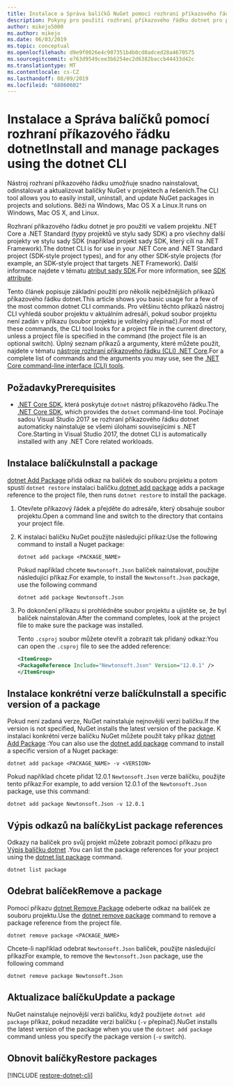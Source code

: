 ```yaml
---
title: Instalace a Správa balíčků NuGet pomocí rozhraní příkazového řádku dotnet
description: Pokyny pro použití rozhraní příkazového řádku dotnet pro práci s balíčky NuGet.
author: mikejo5000
ms.author: mikejo
ms.date: 06/03/2019
ms.topic: conceptual
ms.openlocfilehash: d9e9f0026e4c907351b4b0cd0adced28a4670575
ms.sourcegitcommit: e763d9549cee3b6254ec2d6382baccb44433d42c
ms.translationtype: MT
ms.contentlocale: cs-CZ
ms.lasthandoff: 08/09/2019
ms.locfileid: "68860602"
---
```

# <a name="install-and-manage-packages-using-the-dotnet-cli"></a><span data-ttu-id="f05cb-103">Instalace a Správa balíčků pomocí rozhraní příkazového řádku dotnet</span><span class="sxs-lookup"><span data-stu-id="f05cb-103">Install and manage packages using the dotnet CLI</span></span>

<span data-ttu-id="f05cb-104">Nástroj rozhraní příkazového řádku umožňuje snadno nainstalovat, odinstalovat a aktualizovat balíčky NuGet v projektech a řešeních.</span><span class="sxs-lookup"><span data-stu-id="f05cb-104">The CLI tool allows you to easily install, uninstall, and update NuGet packages in projects and solutions.</span></span> <span data-ttu-id="f05cb-105">Běží na Windows, Mac OS X a Linux.</span><span class="sxs-lookup"><span data-stu-id="f05cb-105">It runs on Windows, Mac OS X, and Linux.</span></span>

<span data-ttu-id="f05cb-106">Rozhraní příkazového řádku dotnet je pro použití ve vašem projektu .NET Core a .NET Standard (typy projektů ve stylu sady SDK) a pro všechny další projekty ve stylu sady SDK (například projekt sady SDK, který cílí na .NET Framework).</span><span class="sxs-lookup"><span data-stu-id="f05cb-106">The dotnet CLI is for use in your .NET Core and .NET Standard project (SDK-style project types), and for any other SDK-style projects (for example, an SDK-style project that targets .NET Framework).</span></span> <span data-ttu-id="f05cb-107">Další informace najdete v tématu [atribut sady SDK](/dotnet/core/tools/csproj#additions).</span><span class="sxs-lookup"><span data-stu-id="f05cb-107">For more information, see [SDK attribute](/dotnet/core/tools/csproj#additions).</span></span>

<span data-ttu-id="f05cb-108">Tento článek popisuje základní použití pro několik nejběžnějších příkazů příkazového řádku dotnet.</span><span class="sxs-lookup"><span data-stu-id="f05cb-108">This article shows you basic usage for a few of the most common dotnet CLI commands.</span></span> <span data-ttu-id="f05cb-109">Pro většinu těchto příkazů nástroj CLI vyhledá soubor projektu v aktuálním adresáři, pokud soubor projektu není zadán v příkazu (soubor projektu je volitelný přepínač).</span><span class="sxs-lookup"><span data-stu-id="f05cb-109">For most of these commands, the CLI tool looks for a project file in the current directory, unless a project file is specified in the command (the project file is an optional switch).</span></span> <span data-ttu-id="f05cb-110">Úplný seznam příkazů a argumenty, které můžete použít, najdete v tématu [nástroje rozhraní příkazového řádku (CLI) .NET Core](../reference/dotnet-commands.md).</span><span class="sxs-lookup"><span data-stu-id="f05cb-110">For a complete list of commands and the arguments you may use, see the [.NET Core command-line interface (CLI) tools](../reference/dotnet-commands.md).</span></span>

## <a name="prerequisites"></a><span data-ttu-id="f05cb-111">Požadavky</span><span class="sxs-lookup"><span data-stu-id="f05cb-111">Prerequisites</span></span>

- <span data-ttu-id="f05cb-112">[.NET Core SDK](https://www.microsoft.com/net/download/), která poskytuje `dotnet` nástroj příkazového řádku.</span><span class="sxs-lookup"><span data-stu-id="f05cb-112">The [.NET Core SDK](https://www.microsoft.com/net/download/), which provides the `dotnet` command-line tool.</span></span> <span data-ttu-id="f05cb-113">Počínaje sadou Visual Studio 2017 se rozhraní příkazového řádku dotnet automaticky nainstaluje se všemi úlohami souvisejícími s .NET Core.</span><span class="sxs-lookup"><span data-stu-id="f05cb-113">Starting in Visual Studio 2017, the dotnet CLI is automatically installed with any .NET Core related workloads.</span></span>

## <a name="install-a-package"></a><span data-ttu-id="f05cb-114">Instalace balíčku</span><span class="sxs-lookup"><span data-stu-id="f05cb-114">Install a package</span></span>

<span data-ttu-id="f05cb-115">[dotnet Add Package](/dotnet/core/tools/dotnet-add-package?tabs=netcore2x) přidá odkaz na balíček do souboru projektu a potom spustí `dotnet restore` instalaci balíčku.</span><span class="sxs-lookup"><span data-stu-id="f05cb-115">[dotnet add package](/dotnet/core/tools/dotnet-add-package?tabs=netcore2x) adds a package reference to the project file, then runs `dotnet restore` to install the package.</span></span>

1. <span data-ttu-id="f05cb-116">Otevřete příkazový řádek a přejděte do adresáře, který obsahuje soubor projektu.</span><span class="sxs-lookup"><span data-stu-id="f05cb-116">Open a command line and switch to the directory that contains your project file.</span></span>

2. <span data-ttu-id="f05cb-117">K instalaci balíčku NuGet použijte následující příkaz:</span><span class="sxs-lookup"><span data-stu-id="f05cb-117">Use the following command to install a Nuget package:</span></span>

    ```cli
    dotnet add package <PACKAGE_NAME>
    ```

    <span data-ttu-id="f05cb-118">Pokud například chcete `Newtonsoft.Json` balíček nainstalovat, použijte následující příkaz.</span><span class="sxs-lookup"><span data-stu-id="f05cb-118">For example, to install the `Newtonsoft.Json` package, use the following command</span></span>

    ```cli
    dotnet add package Newtonsoft.Json
    ```

3. <span data-ttu-id="f05cb-119">Po dokončení příkazu si prohlédněte soubor projektu a ujistěte se, že byl balíček nainstalován.</span><span class="sxs-lookup"><span data-stu-id="f05cb-119">After the command completes, look at the project file to make sure the package was installed.</span></span>

   <span data-ttu-id="f05cb-120">Tento `.csproj` soubor můžete otevřít a zobrazit tak přidaný odkaz:</span><span class="sxs-lookup"><span data-stu-id="f05cb-120">You can open the `.csproj` file to see the added reference:</span></span>

    ```xml
   <ItemGroup>
    <PackageReference Include="Newtonsoft.Json" Version="12.0.1" />
   </ItemGroup>
    ```

## <a name="install-a-specific-version-of-a-package"></a><span data-ttu-id="f05cb-121">Instalace konkrétní verze balíčku</span><span class="sxs-lookup"><span data-stu-id="f05cb-121">Install a specific version of a package</span></span>

<span data-ttu-id="f05cb-122">Pokud není zadaná verze, NuGet nainstaluje nejnovější verzi balíčku.</span><span class="sxs-lookup"><span data-stu-id="f05cb-122">If the version is not specified, NuGet installs the latest version of the package.</span></span> <span data-ttu-id="f05cb-123">K instalaci konkrétní verze balíčku NuGet můžete použít taky příkaz [dotnet Add Package](/dotnet/core/tools/dotnet-add-package?tabs=netcore2x) :</span><span class="sxs-lookup"><span data-stu-id="f05cb-123">You can also use the [dotnet add package](/dotnet/core/tools/dotnet-add-package?tabs=netcore2x) command to install a specific version of a Nuget package:</span></span>

```cli
dotnet add package <PACKAGE_NAME> -v <VERSION>
```

<span data-ttu-id="f05cb-124">Pokud například chcete přidat 12.0.1 `Newtonsoft.Json` verze balíčku, použijte tento příkaz:</span><span class="sxs-lookup"><span data-stu-id="f05cb-124">For example, to add version 12.0.1 of the `Newtonsoft.Json` package, use this command:</span></span>

```cli
dotnet add package Newtonsoft.Json -v 12.0.1
```

## <a name="list-package-references"></a><span data-ttu-id="f05cb-125">Výpis odkazů na balíčky</span><span class="sxs-lookup"><span data-stu-id="f05cb-125">List package references</span></span>

<span data-ttu-id="f05cb-126">Odkazy na balíček pro svůj projekt můžete zobrazit pomocí příkazu pro [Výpis balíčku dotnet](/dotnet/core/tools/dotnet-list-package?tabs=netcore2x) .</span><span class="sxs-lookup"><span data-stu-id="f05cb-126">You can list the package references for your project using the [dotnet list package](/dotnet/core/tools/dotnet-list-package?tabs=netcore2x) command.</span></span>

```cli
dotnet list package
```

## <a name="remove-a-package"></a><span data-ttu-id="f05cb-127">Odebrat balíček</span><span class="sxs-lookup"><span data-stu-id="f05cb-127">Remove a package</span></span>

<span data-ttu-id="f05cb-128">Pomocí příkazu [dotnet Remove Package](/dotnet/core/tools/dotnet-remove-package?tabs=netcore2x) odeberte odkaz na balíček ze souboru projektu.</span><span class="sxs-lookup"><span data-stu-id="f05cb-128">Use the [dotnet remove package](/dotnet/core/tools/dotnet-remove-package?tabs=netcore2x) command to remove a package reference from the project file.</span></span>

```cli
dotnet remove package <PACKAGE_NAME>
```

<span data-ttu-id="f05cb-129">Chcete-li například odebrat `Newtonsoft.Json` balíček, použijte následující příkaz</span><span class="sxs-lookup"><span data-stu-id="f05cb-129">For example, to remove the `Newtonsoft.Json` package, use the following command</span></span>

```cli
dotnet remove package Newtonsoft.Json
```

## <a name="update-a-package"></a><span data-ttu-id="f05cb-130">Aktualizace balíčku</span><span class="sxs-lookup"><span data-stu-id="f05cb-130">Update a package</span></span>

<span data-ttu-id="f05cb-131">NuGet nainstaluje nejnovější verzi balíčku, když použijete `dotnet add package` příkaz, pokud nezadáte verzi balíčku (`-v` přepínač).</span><span class="sxs-lookup"><span data-stu-id="f05cb-131">NuGet installs the latest version of the package when you use the `dotnet add package` command unless you specify the package version (`-v` switch).</span></span>

## <a name="restore-packages"></a><span data-ttu-id="f05cb-132">Obnovit balíčky</span><span class="sxs-lookup"><span data-stu-id="f05cb-132">Restore packages</span></span>

[!INCLUDE [restore-dotnet-cli](includes/restore-dotnet-cli.md)]
